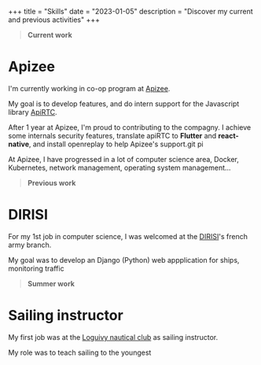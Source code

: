 +++
title = "Skills"
date = "2023-01-05"
description = "Discover my current and previous activities"
+++

>**Current work**

# Apizee
I'm currently working in co-op program at [Apizee](https://www.apizee.com). 

My goal is to develop features, and do intern support for the Javascript library [ApiRTC](https://www.apirtc.com).

After 1 year at Apizee, I'm proud to contributing to the compagny. I achieve some internals security features, translate apiRTC to **Flutter** and **react-native**, and install openreplay to help Apizee's support.git pi

At Apizee, I have progressed in a lot of computer science area, Docker, Kubernetes, network management, operating system management...

>**Previous work**

# DIRISI
For my 1st job in computer science, I was welcomed at the [DIRISI](https://www.defense.gouv.fr/dirisi)'s french army branch. 

My goal was to develop an Django (Python) web appplication for ships, monitoring traffic

>**Summer work**

# Sailing instructor
My first job was at the [Loguivy nautical club](https://www.polenautique.guingamp-paimpol-agglo.bzh/) as sailing instructor. 

My role was to teach sailing to the youngest